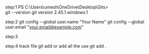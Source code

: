 step:1  PS C:\Users\umesh\OneDrive\Desktop\Gits>   
       git --version
       git version 2.45.1.windows.1


step:2 git config --global user.name "Your Name"
       git config --global user.email "your.email@example.com"



<!-- PS C:\Users\umesh\OneDrive\Desktop\Gits>  git config --global user.name
Umesh Kumar Verma
PS C:\Users\umesh\OneDrive\Desktop\Gits>  git config --global user.email
umeshkumarhzb145@gmail.com
PS C:\Users\umesh\OneDrive\Desktop\Gits> -->

step:3 

step:4 track file
        git add <fileName>  or add all the use
        git add .
